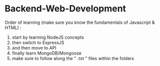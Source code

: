 # Backend-Web-Development

Order of learning (make sure you know the fundamentals of Javascript & HTML) :

1. start by learning NodeJS concepts
2. then switch to ExpressJS
3. and then move to API
4. finally learn MongoDB/Mongoose
5. make sure to follow along the " .txt " files within the folders
